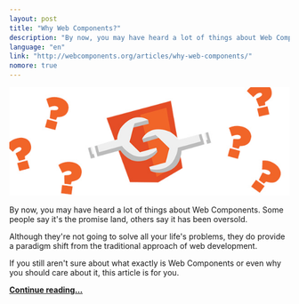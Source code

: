 ```yaml
---
layout: post
title: "Why Web Components?"
description: "By now, you may have heard a lot of things about Web Components. Some people say it's the promise land, others say it has been oversold. Although they're not going to solve all your life's problems, they do provide a paradigm shift from the traditional approach of web development."
language: "en"
link: "http://webcomponents.org/articles/why-web-components/"
nomore: true
---
```


![Why Web Components](/assets/img/posts/why-web-components.jpg)

By now, you may have heard a lot of things about Web Components. Some people say it's the promise land, others say it has been oversold.

Although they're not going to solve all your life's problems, they do provide a paradigm shift from the traditional approach of web development.

If you still aren't sure about what exactly is Web Components or even why you should care about it, this article is for you.

**[Continue reading…](http://webcomponents.org/articles/why-web-components/)**